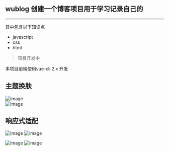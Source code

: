## wublog  创建一个博客项目用于学习记录自己的
 * * *
 其中包含以下知识点
 * javascript
 * css 
 * html
> 项目开发中 

本项目前端使用vue-cli 2.x 开发  
## 主题换肤  
![image](https://user-images.githubusercontent.com/38801556/133879665-8872caed-e29e-42c9-a18b-a2ee69b0784c.png)  
![image](https://user-images.githubusercontent.com/38801556/133879685-61500548-9a23-46fb-8db6-3121ee18c0b3.png)  

## 响应式适配
![image](https://user-images.githubusercontent.com/38801556/133879707-e3372df6-77a3-44dc-aa46-3a11a763b8fc.png)
![image](https://user-images.githubusercontent.com/38801556/133879714-0bd5d590-24f4-4f80-95e5-9c2658151b0e.png)

![image](https://user-images.githubusercontent.com/38801556/133879722-eefda1ff-9182-4ffa-9664-962042c65fa1.png)
![image](https://user-images.githubusercontent.com/38801556/133879729-cc4ca22a-40c1-46bc-9079-7294bc42a115.png)


